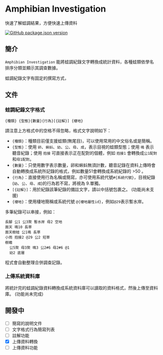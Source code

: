 # Amphibian Investigation
快速了解蛙調結果，方便快速上傳資料

[![GitHub package.json version](https://img.shields.io/github/package-json/v/regustration/g.amphibian-investigation.svg)](https://github.com/regustration/g.amphibian-investigation)

## 簡介

`Amphibian Investigation` 能將蛙調紀錄文字轉換成統計資料，各種蛙類依學名排序分類並顯示其調查數據。

蛙調紀錄文字有固定的撰寫方式，

## 文件

### 蛙調紀錄文字格式

```
{種類} {型態}{數量}{行為}[{註解}] {棲地}
```
請注意上方格式中的空格不得忽略，格式文字說明如下：
* `{種類}`：種類目前僅支援蛙類(無尾目)，可以使用常用的中文俗名或是簡稱。
* `{型態}`：使用 `卵`、`蝌蚪`、`幼`、`公`、`母`、`成`，表示目視的蛙類型態；使用 `鳴` 表示聽音紀錄；使用 `抱接` 可直接表示正在配對的個體，例如 `抱接1` 會轉換成`公1配對`和`母1配對`。
* `{數量}`：只使用數字表示數量，卵和蝌蚪無須計數，聽音記錄在資料上傳時會自動轉換成系統所記錄的格式，例如數量51會轉換成系統紀錄的 >50 。
* `{行為}`：直接使用行為名稱或簡寫，亦可使用系統代號`#{系統代號}`，目視紀錄(`幼`、`公`、`母`、`成`)的行為若不寫，將視為 9.單獨。
* `[{註解}]`：用於紀錄該筆紀錄的備註文字，請以中括號包裹之。 (功能尚未支援)
* `{棲地}`：使用棲地簡稱或系統代號 `@{棲地屬性id}`，例如`@29`表示暫水岸。

多筆紀錄可以串接，例如：
```
長腳 公1 公3聚 暫水岸 母2 空地
面天 鳴10 長草
面天樹蛙 公1鳴 長草
小雨 抱接2 @29 公2 短草
樹蟾
  公5聚 母3聚 鳴3 公2#6 母2#6 @1
  幼2 底層
```
程式會自動整理合併調查記錄。

### 上傳系統資料庫

將統計完的蛙調紀錄資料轉換成系統資料庫可以讀取的資料格式，然後上傳至資料庫。 (功能尚未完成)


## 開發中

- [ ] 簡寫的說明文件
- [ ] 文字格式行為簡寫列表
- [ ] 註解功能
- [x] 上傳資料轉換
- [ ] 上傳資料功能
